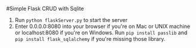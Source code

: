 #Simple Flask CRUD with Sqlite
1. Run `python flaskServer.py` to start the server
2. Enter 0.0.0.0:8080 into your browser if you're on Mac or UNIX machine or localhost:8080 if you're on Windows.
Run `pip install passlib` and `pip install flask_sqlalchemy` if you're missing those library.